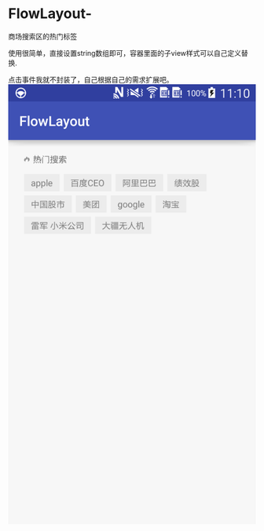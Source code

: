 # FlowLayout-
商场搜索区的热门标签

使用很简单，直接设置string数组即可，容器里面的子view样式可以自己定义替换.

点击事件我就不封装了，自己根据自己的需求扩展吧。
![image](https://github.com/kjt666/FlowLayout-/blob/master/pic.png ) 
